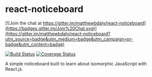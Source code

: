 # react-noticeboard

[![Join the chat at https://gitter.im/matthewbdaly/react-noticeboard](https://badges.gitter.im/Join%20Chat.svg)](https://gitter.im/matthewbdaly/react-noticeboard?utm_source=badge&utm_medium=badge&utm_campaign=pr-badge&utm_content=badge)

[![Build Status](https://travis-ci.org/matthewbdaly/react-noticeboard.svg?branch=master)](https://travis-ci.org/matthewbdaly/react-noticeboard)
[![Coverage Status](https://coveralls.io/repos/matthewbdaly/react-noticeboard/badge.svg?branch=master&service=github)](https://coveralls.io/github/matthewbdaly/react-noticeboard?branch=master)

A simple noticeboard built to learn about isomorphic JavaScript with React.js.
